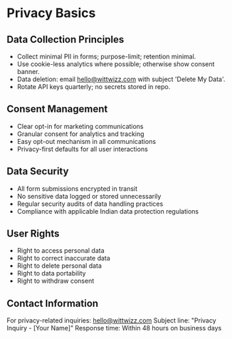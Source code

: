 # Privacy Basics

## Data Collection Principles
- Collect minimal PII in forms; purpose-limit; retention minimal.
- Use cookie-less analytics where possible; otherwise show consent banner.
- Data deletion: email hello@wittwizz.com with subject 'Delete My Data'.
- Rotate API keys quarterly; no secrets stored in repo.

## Consent Management
- Clear opt-in for marketing communications
- Granular consent for analytics and tracking
- Easy opt-out mechanism in all communications
- Privacy-first defaults for all user interactions

## Data Security
- All form submissions encrypted in transit
- No sensitive data logged or stored unnecessarily
- Regular security audits of data handling practices
- Compliance with applicable Indian data protection regulations

## User Rights
- Right to access personal data
- Right to correct inaccurate data
- Right to delete personal data
- Right to data portability
- Right to withdraw consent

## Contact Information
For privacy-related inquiries: hello@wittwizz.com
Subject line: "Privacy Inquiry - [Your Name]"
Response time: Within 48 hours on business days

